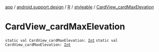 [app](../../../index.md) / [android.support.design](../../index.md) / [R](../index.md) / [styleable](index.md) / [CardView_cardMaxElevation](./-card-view_card-max-elevation.md)

# CardView_cardMaxElevation

`static val CardView_cardMaxElevation: `[`Int`](https://kotlinlang.org/api/latest/jvm/stdlib/kotlin/-int/index.html)
`static val CardView_cardMaxElevation: `[`Int`](https://kotlinlang.org/api/latest/jvm/stdlib/kotlin/-int/index.html)